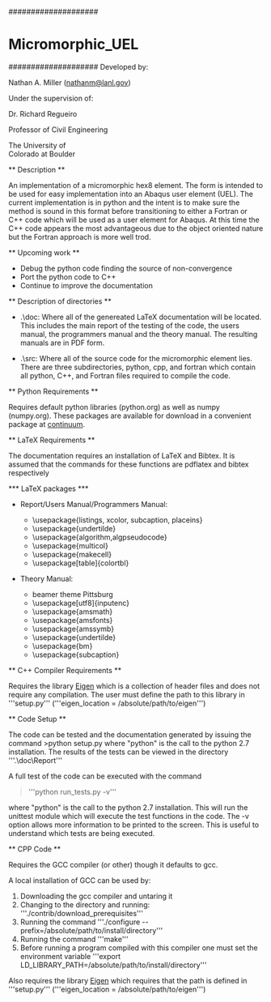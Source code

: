 ####################
# Micromorphic_UEL
####################
Developed by:

Nathan A. Miller (nathanm@lanl.gov)



Under the supervision of:

Dr. Richard Regueiro

Professor of Civil Engineering

The University of   
Colorado at Boulder



** Description **

An implementation of a micromorphic hex8 element. The form is 
intended to be used for easy implementation into an Abaqus 
user element (UEL). The current implementation is in python 
and the intent is to make sure the method is sound in this 
format before transitioning to either a Fortran or C++ code 
which will be used as a user element for Abaqus. At this time 
the C++ code appears the most advantageous due to the object 
oriented nature but the Fortran approach is more well trod.

** Upcoming work **

- Debug the python code finding the source of non-convergence
- Port the python code to C++
- Continue to improve the documentation

** Description of directories **

- .\doc: Where all of the genereated LaTeX documentation will be located. This includes 
       the main report of the testing of the code, the users manual, the programmers 
       manual and the theory manual. The resulting manuals are in PDF form.
       
- .\src: Where all of the source code for the micromorphic element lies. There are three
       subdirectories, python, cpp, and fortran which contain all python, C++, and 
       Fortran files required to compile the code.

** Python Requirements **

Requires default python libraries (python.org) as well as numpy (numpy.org). These packages are 
available for download in a convenient package at [continuum](www.continuum.io/downloads).

** LaTeX Requirements **

The documentation requires an installation of LaTeX and Bibtex. It is assumed that the commands for these 
functions are pdflatex and bibtex respectively

*** LaTeX packages ***

- Report/Users Manual/Programmers Manual:
    - \usepackage{listings, xcolor, subcaption, placeins}
    - \usepackage{undertilde}
    - \usepackage{algorithm,algpseudocode}
    - \usepackage{multicol}
    - \usepackage{makecell}
    - \usepackage[table]{colortbl}

- Theory Manual:
    - beamer theme Pittsburg
    - \usepackage[utf8]{inputenc}
    - \usepackage{amsmath}
    - \usepackage{amsfonts}
    - \usepackage{amssymb}
    - \usepackage{undertilde}
    - \usepackage{bm}
    - \usepackage{subcaption}

** C++ Compiler Requirements **

Requires the library [Eigen](http://eigen.tuxfamily.org) which is a collection of header files and does
not require any compilation. The user must define the path to this library in '''setup.py'''
('''eigen_location = /absolute/path/to/eigen''')

** Code Setup **

The code can be tested and the documentation generated by issuing the command >python setup.py
where "python" is the call to the python 2.7 installation. The results of the tests can be viewed in
the directory '''.\doc\Report\'''

A full test of the code can be executed with the command
> '''python run_tests.py -v'''

where "python" is the call to the python 2.7 installation. This will run the unittest module 
which will execute the test functions in the code. The -v option allows more information to 
be printed to the screen. This is useful to understand which tests are being executed.

** CPP Code **

Requires the GCC compiler (or other) though it defaults to gcc.

A local installation of GCC can be used by:

1. Downloading the gcc compiler and untaring it
2. Changing to the directory and running: '''./contrib/download_prerequisites'''
3. Running the command '''./configure --prefix=/absolute/path/to/install/directory'''
4. Running the command '''make'''
5. Before running a program compiled with this compiler one must set the environment 
   variable '''export LD_LIBRARY_PATH=/absolute/path/to/install/directory'''

Also requires the library [Eigen](http://eigen.tuxfamily.org) which requires that 
the path is defined in '''setup.py''' ('''eigen_location = /absolute/path/to/eigen''')
